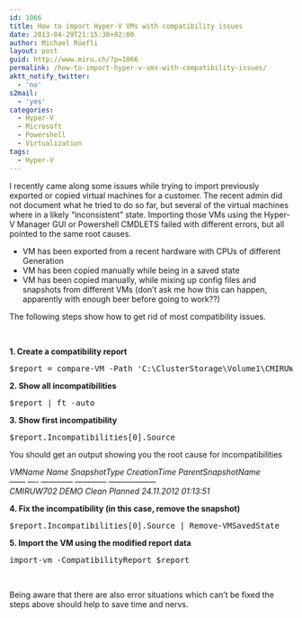 ```yaml
---
id: 1066
title: How to import Hyper-V VMs with compatibility issues
date: 2013-04-29T21:15:30+02:00
author: Michael Rüefli
layout: post
guid: http://www.miru.ch/?p=1066
permalink: /how-to-import-hyper-v-vms-with-compatibility-issues/
aktt_notify_twitter:
  - 'no'
s2mail:
  - 'yes'
categories:
  - Hyper-V
  - Microsoft
  - Powershell
  - Virtualization
tags:
  - Hyper-V
---
```

I recently came along some issues while trying to import previously exported or copied virtual machines for a customer. The recent admin did not document what he tried to do so far, but several of the virtual machines where in a likely &#8220;inconsistent&#8221; state. Importing those VMs using the Hyper-V Manager GUI or Powershell CMDLETS failed with different errors, but all pointed to the same root causes.

  * VM has been exported from a recent hardware with CPUs of different Generation
  * VM has been copied manually while being in a saved state
  * VM has been copied manually, while mixing up config files and snapshots from different VMs (don&#8217;t ask me how this can happen, apparently with enough beer before going to work??)

The following steps show how to get rid of most compatibility issues.

&nbsp;

**1. Create a compatibility report**

<pre>$report = compare-VM -Path 'C:\ClusterStorage\Volume1\CMIRUW702\VirtualMachines\CF91993E-B76B-4D0D-ADFD-4D4DEDACE5A4.XML'</pre>

**2. Show all incompatibilities**

<pre>$report | ft -auto</pre>

**3. Show first incompatibility**

<pre>$report.Incompatibilities[0].Source</pre>

You should get an output showing you the root cause for incompatibilities

_VMName Name SnapshotType CreationTime ParentSnapshotName_  
_&#8212;&#8212; &#8212;- &#8212;&#8212;&#8212;&#8212; &#8212;&#8212;&#8212;&#8212; &#8212;&#8212;&#8212;&#8212;&#8212;&#8212;_  
_CMIRUW702 DEMO Clean Planned 24.11.2012 01:13:51_

**4. Fix the incompatibility (in this case, remove the snapshot)**

<pre>$report.Incompatibilities[0].Source | Remove-VMSavedState</pre>

**5. Import the VM using the modified report data**

<pre>import-vm -CompatibilityReport $report</pre>

&nbsp;

Being aware that there are also error situations which can&#8217;t be fixed the steps above should help to save time and nervs.